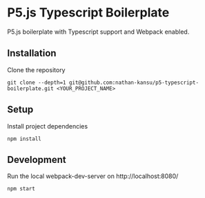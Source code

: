 # P5.js Typescript Boilerplate

P5.js boilerplate with Typescript support and Webpack enabled.

## Installation

Clone the repository

`git clone --depth=1 git@github.com:nathan-kansu/p5-typescript-boilerplate.git <YOUR_PROJECT_NAME>`

## Setup

Install project dependencies

`npm install`

## Development

Run the local webpack-dev-server on http://localhost:8080/

`npm start`

